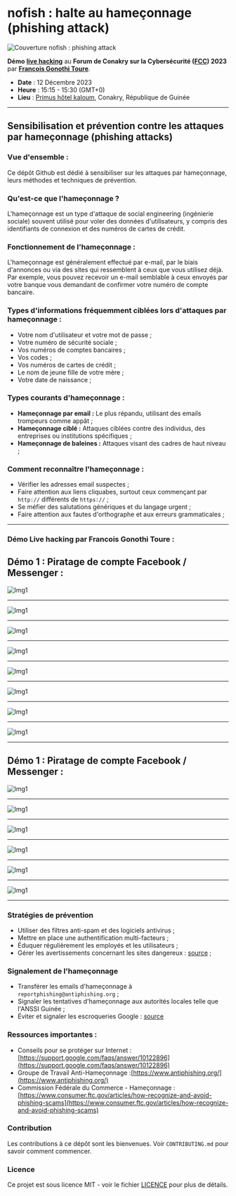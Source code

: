 # nofish : halte au hameçonnage (phishing attack)

![Couverture nofish : phishing attack](images/nofishCoverImage.png)

**Démo** [**live hacking**](https://forum-fcc.com/programme/#:~:text=D%C3%A9mo,15%20%2D%2015%3A30) au **Forum de Conakry sur la Cybersécurité ([FCC](https://forum-fcc.com/)) 2023** par [**Francois Gonothi Toure**](https://www.linkedin.com/in/gtfrans2re/).
- **Date** : 12 Décembre 2023
- **Heure** : 15:15 - 15:30 (GMT+0)
- **Lieu** : [Primus hôtel kaloum](https://maps.app.goo.gl/vktvJRHwYLXVavjm8), Conakry, République de Guinée

---
## Sensibilisation et prévention contre les attaques par hameçonnage (phishing attacks)

### Vue d'ensemble :
Ce dépôt Github est dédié à sensibiliser sur les attaques par hameçonnage, leurs méthodes et techniques de prévention.

### Qu'est-ce que l'hameçonnage ?
L'hameçonnage est un type d'attaque de social engineering (ingénierie sociale) souvent utilisé pour voler des données d'utilisateurs, y compris des identifiants de connexion et des numéros de cartes de crédit.

### Fonctionnement de l'hameçonnage :
L'hameçonnage est généralement effectué par e-mail, par le biais d'annonces ou via des sites qui ressemblent à ceux que vous utilisez déjà. Par exemple, vous pouvez recevoir un e-mail semblable à ceux envoyés par votre banque vous demandant de confirmer votre numéro de compte bancaire.

### Types d'informations fréquemment ciblées lors d'attaques par hameçonnage :
- Votre nom d'utilisateur et votre mot de passe ;
- Votre numéro de sécurité sociale ;
- Vos numéros de comptes bancaires ;
- Vos codes ;
- Vos numéros de cartes de crédit ;
- Le nom de jeune fille de votre mère ;
- Votre date de naissance ;

### Types courants d'hameçonnage :
- **Hameçonnage par email :** Le plus répandu, utilisant des emails trompeurs comme appât ;
- **Hameçonnage ciblé :** Attaques ciblées contre des individus, des entreprises ou institutions spécifiques ;
- **Hameçonnage de baleines :** Attaques visant des cadres de haut niveau ;

### Comment reconnaître l'hameçonnage : 
- Vérifier les adresses email suspectes ;
- Faire attention aux liens cliquabes, surtout ceux commençant par `http://` différents de `https://` ;
- Se méfier des salutations génériques et du langage urgent ;
- Faire attention aux fautes d'orthographe et aux erreurs grammaticales ;

---
### Démo Live hacking par Francois Gonothi Toure :

## Démo 1 : Piratage de compte Facebook / Messenger :

![Img1](images/Img1.jpeg)

---
![Img1](images/Img2.jpeg)

---
![Img1](images/Img3.0.1.jpeg)

---
![Img1](images/Img3.0.2.jpeg)

---
![Img1](images/Img4.jpeg)

---
![Img1](images/Img5.jpeg)

---
![Img1](images/Img6.jpeg)

---
![Img1](images/Img7.jpeg)

---
## Démo 1 : Piratage de compte Facebook / Messenger :
![Img1](images/Img8.jpeg)

---
![Img1](images/Img9.jpeg)

---
![Img1](images/Img10.jpeg)

---
![Img1](images/Img11.jpeg)

---
![Img1](images/Img12.jpeg)

---
![Img1](images/Img13.jpeg)

---

### Stratégies de prévention
- Utiliser des filtres anti-spam et des logiciels antivirus ;
- Mettre en place une authentification multi-facteurs ;
- Éduquer régulièrement les employés et les utilisateurs ;
- Gérer les avertissements concernant les sites dangereux : [source](https://support.google.com/chrome/answer/99020) ;


### Signalement de l'hameçonnage
- Transférer les emails d'hameçonnage à `reportphishing@antiphishing.org` ;
- Signaler les tentatives d'hameçonnage aux autorités locales telle que l'ANSSI Guinée ;
- Éviter et signaler les escroqueries Google : [source](https://support.google.com/faqs/answer/2952493?sjid=7130095044154613612-EU)

### Ressources importantes :
- Conseils pour se protéger sur Internet : [https://support.google.com/faqs/answer/10122896](https://support.google.com/faqs/answer/10122896)
- Groupe de Travail Anti-Hameçonnage :[https://www.antiphishing.org/](https://www.antiphishing.org/)
- Commission Fédérale du Commerce - Hameçonnage : [https://www.consumer.ftc.gov/articles/how-recognize-and-avoid-phishing-scams](https://www.consumer.ftc.gov/articles/how-recognize-and-avoid-phishing-scams)

### Contribution
Les contributions à ce dépôt sont les bienvenues. Voir `CONTRIBUTING.md` pour savoir comment commencer.

### Licence
Ce projet est sous licence MIT - voir le fichier [LICENCE](LICENSE) pour plus de détails.

